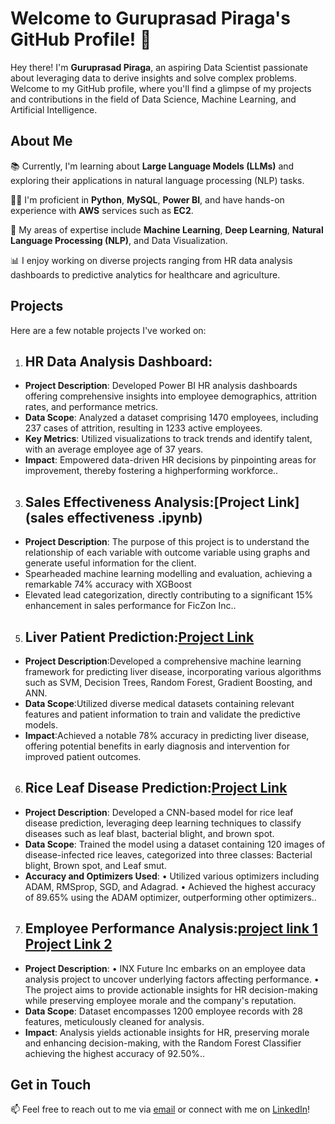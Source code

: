 # Welcome to Guruprasad Piraga's GitHub Profile! 👋

Hey there! I'm **Guruprasad Piraga**, an aspiring Data Scientist passionate about leveraging data to derive insights and solve complex problems. Welcome to my GitHub profile, where you'll find a glimpse of my projects and contributions in the field of Data Science, Machine Learning, and Artificial Intelligence.

## About Me

📚 Currently, I'm learning about **Large Language Models (LLMs)** and exploring their applications in natural language processing (NLP) tasks.

👨‍💻 I'm proficient in **Python**, **MySQL**, **Power BI**, and have hands-on experience with **AWS** services such as **EC2**.

🔬 My areas of expertise include **Machine Learning**, **Deep Learning**, **Natural Language Processing (NLP)**, and Data Visualization.

📊 I enjoy working on diverse projects ranging from HR data analysis dashboards to predictive analytics for healthcare and agriculture.

## Projects

Here are a few notable projects I've worked on:

1. ## **HR Data Analysis Dashboard**:
-  **Project Description**: Developed Power BI HR analysis dashboards offering comprehensive insights into
employee demographics, attrition rates, and performance metrics.
-  **Data Scope**: Analyzed a dataset comprising 1470 employees, including 237 cases of attrition, resulting in 1233
active employees.
-  **Key Metrics**: Utilized visualizations to track trends and identify talent, with an average employee age of 37 years.
-  **Impact**: Empowered data-driven HR decisions by pinpointing areas for improvement, thereby fostering a highperforming workforce..

3. ## **Sales Effectiveness Analysis**:[Project Link](sales effectiveness .ipynb)
- **Project Description**: The purpose of this project is to understand the relationship of each variable with
outcome variable using graphs and generate useful information for the client.
- Spearheaded machine learning modelling and evaluation, achieving a remarkable 74% accuracy with
XGBoost
- Elevated lead categorization, directly contributing to a significant 15% enhancement in sales
performance for FicZon Inc..

5. ## **Liver Patient Prediction**:[Project Link](https://colab.research.google.com/drive/1hmHLQq5wIIMmD79ZoSh31nf25fMCHVKb?usp=drive_link)
- **Project Description**:Developed a comprehensive machine learning framework for predicting liver disease,
incorporating various algorithms such as SVM, Decision Trees, Random Forest, Gradient Boosting, and
ANN.
- **Data Scope**:Utilized diverse medical datasets containing relevant features and patient information to train
and validate the predictive models.
- **Impact**:Achieved a notable 78% accuracy in predicting liver disease, offering potential benefits in early
diagnosis and intervention for improved patient outcomes.

6. ## **Rice Leaf Disease Prediction**:[Project Link](https://colab.research.google.com/drive/179ckNVHhVDts_1lE5oAKuMjtxnDlj7n2?usp=sharing)
- **Project Description**: Developed a CNN-based model for rice leaf disease prediction, leveraging deep learning
techniques to classify diseases such as leaf blast, bacterial blight, and brown spot.
- **Data Scope**: Trained the model using a dataset containing 120 images of disease-infected rice leaves, categorized into
three classes: Bacterial blight, Brown spot, and Leaf smut.
- **Accuracy and Optimizers Used**:
• Utilized various optimizers including ADAM, RMSprop, SGD, and Adagrad.
• Achieved the highest accuracy of 89.65% using the ADAM optimizer, outperforming other optimizers..

7. ## **Employee Performance Analysis**:[project link 1](https://colab.research.google.com/drive/1mWWcpidt6wMr8GlwrcjGJLErh-ad6lpT?usp=sharing) [Project Link 2](https://colab.research.google.com/drive/1Lh0UykUkRvNCeRMGoD6nWhMp9jP97DKv?usp=sharing)
- **Project Description**:
• INX Future Inc embarks on an employee data analysis project to uncover underlying factors affecting performance.
• The project aims to provide actionable insights for HR decision-making while preserving employee morale and the
company's reputation.
- **Data Scope**: Dataset encompasses 1200 employee records with 28 features, meticulously cleaned for analysis.
- **Impact**: Analysis yields actionable insights for HR, preserving morale and enhancing decision-making, with the
Random Forest Classifier achieving the highest accuracy of 92.50%..

## Get in Touch

📫 Feel free to reach out to me via [email](gurupiragaa08@gmail.com) or connect with me on [LinkedIn](www.linkedin.com/in/guruprasad-piraga)!


